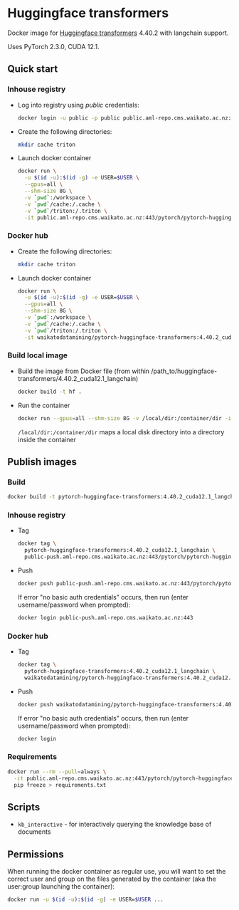 # Huggingface transformers

Docker image for [Huggingface transformers](https://github.com/huggingface/transformers) 4.40.2 with langchain support.

Uses PyTorch 2.3.0, CUDA 12.1.

## Quick start

### Inhouse registry

* Log into registry using *public* credentials:

  ```bash
  docker login -u public -p public public.aml-repo.cms.waikato.ac.nz:443 
  ```
  
* Create the following directories:

  ```bash
  mkdir cache triton
  ```

* Launch docker container

  ```bash
  docker run \
    -u $(id -u):$(id -g) -e USER=$USER \
    --gpus=all \
    --shm-size 8G \
    -v `pwd`:/workspace \
    -v `pwd`/cache:/.cache \
    -v `pwd`/triton:/.triton \
    -it public.aml-repo.cms.waikato.ac.nz:443/pytorch/pytorch-huggingface-transformers:4.40.2_cuda12.1_langchain
  ```

### Docker hub
  
* Create the following directories:

  ```bash
  mkdir cache triton
  ```

* Launch docker container

  ```bash
  docker run \
    -u $(id -u):$(id -g) -e USER=$USER \
    --gpus=all \
    --shm-size 8G \
    -v `pwd`:/workspace \
    -v `pwd`/cache:/.cache \
    -v `pwd`/triton:/.triton \
    -it waikatodatamining/pytorch-huggingface-transformers:4.40.2_cuda12.1_langchain
  ```

### Build local image

* Build the image from Docker file (from within /path_to/huggingface-transformers/4.40.2_cuda12.1_langchain)

  ```bash
  docker build -t hf .
  ```
  
* Run the container

  ```bash
  docker run --gpus=all --shm-size 8G -v /local/dir:/container/dir -it hf
  ```
  `/local/dir:/container/dir` maps a local disk directory into a directory inside the container


## Publish images

### Build

```bash
docker build -t pytorch-huggingface-transformers:4.40.2_cuda12.1_langchain .
```

### Inhouse registry  
  
* Tag

  ```bash
  docker tag \
    pytorch-huggingface-transformers:4.40.2_cuda12.1_langchain \
    public-push.aml-repo.cms.waikato.ac.nz:443/pytorch/pytorch-huggingface-transformers:4.40.2_cuda12.1_langchain
  ```
  
* Push

  ```bash
  docker push public-push.aml-repo.cms.waikato.ac.nz:443/pytorch/pytorch-huggingface-transformers:4.40.2_cuda12.1_langchain
  ```
  If error "no basic auth credentials" occurs, then run (enter username/password when prompted):
  
  ```bash
  docker login public-push.aml-repo.cms.waikato.ac.nz:443
  ```

### Docker hub  
  
* Tag

  ```bash
  docker tag \
    pytorch-huggingface-transformers:4.40.2_cuda12.1_langchain \
    waikatodatamining/pytorch-huggingface-transformers:4.40.2_cuda12.1_langchain
  ```
  
* Push

  ```bash
  docker push waikatodatamining/pytorch-huggingface-transformers:4.40.2_cuda12.1_langchain
  ```
  If error "no basic auth credentials" occurs, then run (enter username/password when prompted):
  
  ```bash
  docker login
  ```


### Requirements

```bash
docker run --rm --pull=always \
  -it public.aml-repo.cms.waikato.ac.nz:443/pytorch/pytorch-huggingface-transformers:4.40.2_cuda12.1_langchain \
  pip freeze > requirements.txt
```

## Scripts

* `kb_interactive` - for interactively querying the knowledge base of documents


## Permissions

When running the docker container as regular use, you will want to set the correct
user and group on the files generated by the container (aka the user:group launching
the container):

```bash
docker run -u $(id -u):$(id -g) -e USER=$USER ...
```
